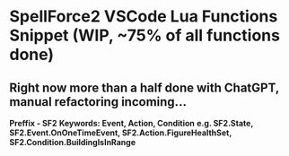 # SpellForce2 VSCode Lua Functions Snippet (WIP, ~75% of all functions done)
## Right now more than a half done with ChatGPT, manual refactoring incoming...

**Preffix - SF2**
**Keywords: Event, Action, Condition**
**e.g. SF2.State, SF2.Event.OnOneTimeEvent, SF2.Action.FigureHealthSet, SF2.Condition.BuildingIsInRange**

